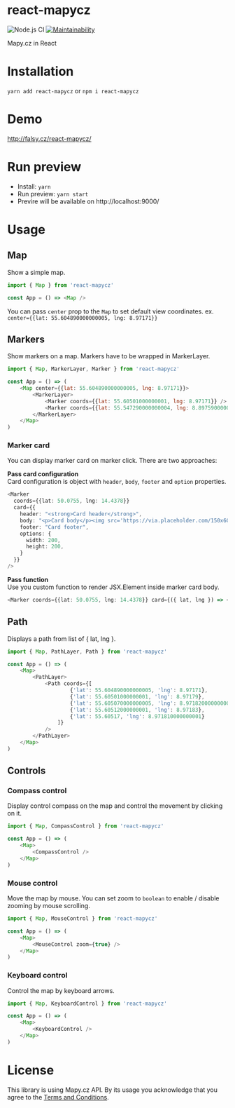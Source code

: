 # react-mapycz

![Node.js CI](https://github.com/flsy/react-mapycz/workflows/Node.js%20CI/badge.svg)
[![Maintainability](https://api.codeclimate.com/v1/badges/8c2fb679fd2700b53a83/maintainability)](https://codeclimate.com/github/flsy/react-mapycz/maintainability)

Mapy.cz in React

# Installation

`yarn add react-mapycz` or `npm i react-mapycz`

# Demo

http://falsy.cz/react-mapycz/

# Run preview
- Install: `yarn`
- Run preview: `yarn start`
- Previre will be available on http://localhost:9000/

# Usage 

## Map
Show a simple map. 
```javascript
import { Map } from 'react-mapycz'

const App = () => <Map />
```

You can pass `center` prop to the `Map` to set default view coordinates. 
ex. `center={{lat: 55.604890000000005, lng: 8.97171}}`

## Markers

Show markers on a map. Markers have to be wrapped in MarkerLayer. 

```javascript
import { Map, MarkerLayer, Marker } from 'react-mapycz'

const App = () => (
    <Map center={{lat: 55.604890000000005, lng: 8.97171}}>
        <MarkerLayer>
            <Marker coords={{lat: 55.60501000000001, lng: 8.97171}} />
            <Marker coords={{lat: 55.547290000000004, lng: 8.897590000000001}} />
        </MarkerLayer>
    </Map>
)
```

### Marker card

You can display marker card on marker click. There are two approaches:

**Pass card configuration**<br>
Card configuration is object with `header`, `body`, `footer` and `option` properties.
```typescript jsx
<Marker 
  coords={{lat: 50.0755, lng: 14.4378}} 
  card={{
    header: "<strong>Card header</strong>",
    body: "<p>Card body</p><img src='https://via.placeholder.com/150x60/454545/eb4034'/>",
    footer: "Card footer",
    options: {
      width: 200,
      height: 200,
    }
  }} 
/>
```

**Pass function**<br>
Use you custom function to render JSX.Element inside marker card body.  
```typescript jsx
<Marker coords={{lat: 50.0755, lng: 14.4378}} card={({ lat, lng }) => <div>Custom render.</div>} />
```

## Path

Displays a path from list of { lat, lng }. 

```javascript
import { Map, PathLayer, Path } from 'react-mapycz'

const App = () => (
    <Map>
        <PathLayer>
            <Path coords={[
                    {'lat': 55.604890000000005, 'lng': 8.97171},
                    {'lat': 55.60501000000001, 'lng': 8.97179},
                    {'lat': 55.605070000000005, 'lng': 8.971820000000001},
                    {'lat': 55.60512000000001, 'lng': 8.97183}, 
                    {'lat': 55.60517, 'lng': 8.971810000000001}
                ]} 
            />
        </PathLayer>
    </Map>
)
```

## Controls

### Compass control

Display control compass on the map and control the movement by clicking on it. 
```javascript
import { Map, CompassControl } from 'react-mapycz'

const App = () => (
    <Map>
        <CompassControl />
    </Map>
)
```

### Mouse control

Move the map by mouse. You can set zoom to `boolean` to enable / disable zooming by mouse scrolling. 
```javascript
import { Map, MouseControl } from 'react-mapycz'

const App = () => (
    <Map>
        <MouseControl zoom={true} />
    </Map>
)
```

### Keyboard control

Control the map by keyboard arrows. 
```javascript
import { Map, KeyboardControl } from 'react-mapycz'

const App = () => (
    <Map>
        <KeyboardControl />
    </Map>
)
```

# License
This library is using Mapy.cz API. By its usage you acknowledge that you agree to the [Terms and Conditions](http://api.mapy.cz/#pact). 


  

